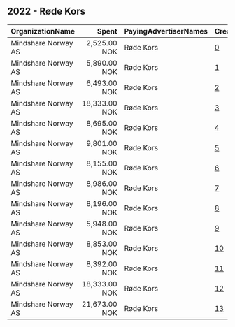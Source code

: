 ## 2022 - Røde Kors 
|OrganizationName|Spent|PayingAdvertiserNames|CreativeUrls|Impressions|Genders|AgeBrackets|CountryCodes|BillingAddresses|CandidateBallotInformation|
|:---|---:|:---|:---|---:|:---|:---|:---|:---|:---|
|Mindshare Norway AS|2,525.00 NOK|Røde Kors|[0](https://www.snap.com/political-ads/asset/4e0f6d5abe8f22aef709e9f1241592ebbe064eb4d904e695fbefaad02c0bea83?mediaType=mp4)|91,803||19-|norway|"Kongens gate 6,Oslo,0153,NO"||
|Mindshare Norway AS|5,890.00 NOK|Røde Kors|[1](https://www.snap.com/political-ads/asset/10ba36d3e88a0c7d83381159b78c3e1468695cfc2ee992b5e2bdaf9cb96f98fc?mediaType=mp4)|184,751||20+|norway|"Kongens gate 6,Oslo,0153,NO"||
|Mindshare Norway AS|6,493.00 NOK|Røde Kors|[2](https://www.snap.com/political-ads/asset/197fb36b71722a0ad3c0ddaca60bce7e0b540d8bbf7807d293f5fb93d94025cb?mediaType=mp4)|204,032||20+|norway|"Kongens gate 6,Oslo,0153,NO"||
|Mindshare Norway AS|18,333.00 NOK|Røde Kors|[3](https://www.snap.com/political-ads/asset/9d65abc56a908e0fd7a5dcf38cb560e2fbca0e53d5bdea7823c19ff4ecaa1c77?mediaType=mp4)|393,909||18+|norway|"Kongens gate 6,Oslo,0153,NO"||
|Mindshare Norway AS|8,695.00 NOK|Røde Kors|[4](https://www.snap.com/political-ads/asset/b2e3f02469ef4ebfd1cc479a57dd997aa118c3b985a40b44b5775e80a27b9583?mediaType=png)|344,637||20+|norway|"Kongens gate 6,Oslo,0153,NO"||
|Mindshare Norway AS|9,801.00 NOK|Røde Kors|[5](https://www.snap.com/political-ads/asset/17561dbeba46dabf12993e2fe755b8e840811a8bd92df25fa31652e6684cd513?mediaType=mp4)|541,027||19-|norway|"Kongens gate 6,Oslo,0153,NO"||
|Mindshare Norway AS|8,155.00 NOK|Røde Kors|[6](https://www.snap.com/political-ads/asset/4156411fe4ce885b5d237b472b4274ce11eb429f9d03af56f6442b309cd48be8?mediaType=png)|323,956||20+|norway|"Kongens gate 6,Oslo,0153,NO"||
|Mindshare Norway AS|8,986.00 NOK|Røde Kors|[7](https://www.snap.com/political-ads/asset/fed7323f2c6292cdd7f22704d2979a5a7077bcea3f7c947b214f0886fb69ff3b?mediaType=mp4)|356,784||20+|norway|"Kongens gate 6,Oslo,0153,NO"||
|Mindshare Norway AS|8,196.00 NOK|Røde Kors|[8](https://www.snap.com/political-ads/asset/7c592ac833a77aa6b13f8eaf0c2e96f02a70ee328779773cc4db047db6f00968?mediaType=png)|324,903||20+|norway|"Kongens gate 6,Oslo,0153,NO"||
|Mindshare Norway AS|5,948.00 NOK|Røde Kors|[9](https://www.snap.com/political-ads/asset/ccb40f61916981ec4c857842f732eb3af9ec86fa0b4e271251cb97508ae78a87?mediaType=mp4)|187,219||20+|norway|"Kongens gate 6,Oslo,0153,NO"||
|Mindshare Norway AS|8,853.00 NOK|Røde Kors|[10](https://www.snap.com/political-ads/asset/62dce0f7c453bb463ed2ec4ff919b333bc4e1b5d088b2ae0d33a28535ca4536c?mediaType=mp4)|350,616||20+|norway|"Kongens gate 6,Oslo,0153,NO"||
|Mindshare Norway AS|8,392.00 NOK|Røde Kors|[11](https://www.snap.com/political-ads/asset/c5a38374c3c834895ee31ce26be0eb3568dd2cda8b86002ca475fb9c5ca74322?mediaType=mp4)|332,346||20+|norway|"Kongens gate 6,Oslo,0153,NO"||
|Mindshare Norway AS|18,333.00 NOK|Røde Kors|[12](https://www.snap.com/political-ads/asset/6c910084344be31f7c4f4b9d028018f2a9653a76a8f5bb10d62bf40a681cb117?mediaType=png)|625,212||18+|norway|"Kongens gate 6,Oslo,0153,NO"||
|Mindshare Norway AS|21,673.00 NOK|Røde Kors|[13](https://www.snap.com/political-ads/asset/7f0c15e08e6a1b6da245b4b0cd0a8722b7adad9fcbb6e98c47291e7bf6710fe0?mediaType=mp4)|1,657,749||19-|norway|"Kongens gate 6,Oslo,0153,NO"||
